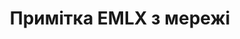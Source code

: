 ---
############################# Static ############################
layout: "auto-gen-annotation"

############################# Head ############################
head_title: "Net EMLX Annotation API Annotate у C#"
head_description: "Net API для створення та анотування популярних типів анотацій із EMLX, зображень, малюнків і форматів файлів документів."

############################# Header ############################
title: "Примітка EMLX з мережі"
description: ""
bg_image: "https://cms.admin.containerize.com/templates/aspose/App_Themes/V3/images/bg/header1.png"
bg_overlay: false
button:
    enable: true
    icon: "fas fa-arrow-down"
    label: "Завантажте безкоштовну пробну версію"
    link: "https://downloads.groupdocs.com/annotation/net"

############################# About ############################
about:
    enable: true
    title: "Про GroupDocs.Annotation для Net API"
    content: |
        GroupDocs.Annotation for Net API — це бібліотека, яка дозволяє додавати анотації до PDF, Word та інших документів на Mac, Windows або Ubuntu. [GroupDocs.Annotation for Net](/annotation/net) — це власний API Net для керування анотаціями з повною підтримкою створення, додавання, редагування, видалення, вилучення й експорту анотацій із зображень та різних інших документів. Повний список підтримуваних форматів документів можна переглянути на цій [сторінці](https://docs.groupdocs.com/annotation/net/supported-document-formats/).
        Ця бібліотека дозволяє вам працювати не лише з документом EMLX, а й з багатьма іншими типами документів, такими як Word, Excel, PowerPoint, електронні листи Outlook, Visio, Adobe, OpenDocument, OpenOffice, Photoshop, AutoCad та багато інших.
        GroupDocs.Annotation for Net API дозволяє створювати та додавати нові нотатки, редагувати анотації, отримувати коментарі, анотації та видаляти їх із документів. Бібліотека підтримує 13 різних типів анотацій, зокрема текст, ламана лінія, область, підкреслення, точка, водяний знак, стрілка, еліпс, заміна тексту, відстань, текстове поле, редакція ресурсу в документах PDF, HTML, Microsoft Word, електронних таблицях, діаграмах, презентаціях, малюнки, зображення та багато інших форматів файлів.
        Приклад (див. нижче) демонструє роботу з документом EMLX, у цьому прикладі ви можете побачити основні кроки роботи з GroupDocs. Анотація: налаштуйте ліцензію, відкрийте документ, з яким хочете працювати, створіть анотація, додавання об’єктів даних для встановлення властивостей анотації відповідно до ваших вимог і збереження результату в потрібному місці. Також ви можете детальніше ознайомитися з підтримуваними функціями на нашій [сторінці] github (https://github.com/groupdocs-annotation/GroupDocs.Annotation-for-.NET) або в [документації] нашого продукту (https ://docs.groupdocs.com/annotation/net/getting-started/).

############################# Steps ############################
howTo_Add:
steps_Add:
    enable: true
    title_left: "Кроки для додавання анотацій до EMLX у мережі"
    content_left: |
        [GroupDocs.Annotation](/annotation/net/) дозволяє розробникам Net легко додавати різні типи анотацій до файлів EMLX у будь-якій програмі на основі Net, реалізувавши кілька простих кроків.
        *   Створення об’єктів відповіді з коментарем і датою.
        *   Створіть об’єкт AreaAnnotation, установіть параметри області та додайте відповіді.
        *   Створіть об’єкт Annotator і додайте анотацію області.
        *   Зберегти вихідний файл.
    title_right: "Системні вимоги"
    content_right: |
        GroupDocs.Annotation for Net API підтримуються на всіх основних платформах і операційних системах. Перш ніж виконувати наведений нижче код, переконайтеся, що у вашій системі встановлено такі передумови.
        *   Операційні системи: Microsoft Windows, Linux, MacOS
        *   Середовища розробки: Visual Studio, Xamarin, MonoDevelop
        *   Фреймворки: .NET Framework, .NET Standard, .NET Core, Mono
        *   Завантажте останню версію GroupDocs.Annotation для .NET із [NuGet](https://www.nuget.org/packages/groupdocs.annotation)

############################# Preview ############################
preview_Add:
    enable: true
    title: Попередній перегляд анотації та приклад коду
    content: |
        ![Annotation preview image](https://docs.groupdocs.com/annotation/java/images/add-text-field-annotation.png)
    code: |
        ```cs
        //Add text field annotation to the document from local disk
        using (Annotator annotator = new Annotator("input.bmp"))
        {
            TextFieldAnnotation textField = new TextFieldAnnotation
            {
                BackgroundColor = 65535,
                Box = new Rectangle(100, 100, 100, 100),
                CreatedOn = DateTime.Now,
                Text = "Some text",
                FontColor = 65535,
                FontSize = 12,
                Message = "This is text field annotation",
                Opacity = 0.7,
                PageNumber = 0,
                PenStyle = PenStyle.Dot,
                PenWidth = 3,
                FontFamily = "Arial",
                TextHorizontalAlignment = HorizontalAlignment.Center,
                Replies = new List
                {
                    new Reply
                    {
                        Comment = "First comment",
                        RepliedOn = DateTime.Now
                    },
                    new Reply
                    {
                        Comment = "Second comment",
                        RepliedOn = DateTime.Now
                    }
                }
            };
            annotator.Add(textField);
            annotator.Save("result.bmp");
        }
        ```

############################# Steps ############################
howTo_Remove:
steps_Remove:
    enable: true
    title_left: "Кроки для видалення анотацій із EMLX у мережі"
    content_left: |
        [GroupDocs.Annotation](/annotation/net/) спрощує розробникам Net видаляти деталі анотації з файлів EMLX у будь-якій програмі на базі Net, виконавши кілька простих кроків.
        *   Створення об’єктів відповіді з коментарем і датою.
        *   Створіть об’єкт SaveOptions і встановіть AnnotationTypes = AnnotationType.None.
        *   Виклик методу збереження з кінцевим шляхом або потоком документа та об’єктом SaveOptions.

############################# Preview ############################
preview_Remove:
    enable: true
    code: |
        ```cs
        // 1- How to remove annotation from document using annotation index
        
        using (Annotator annotator = new Annotator("result.bmp"))
        {
            annotator.Remove(0);
            annotator.Save("removed.bmp");
        }
        
        // 2- How to remove annotation from document using annotation object
        
        using (Annotator annotator = new Annotator("result.bmp"))
        {
            var tmp = annotator.Get();
            annotator.Remove(tmp[0]);
            annotator.Save("removed.bmp");
        }
        
        // 3- How to remove some annotations from document using list of ID’s
        
        using (Annotator annotator = new Annotator("result.bmp"))
        {
            var idList = new List{1, 2, 3};
            annotator.Remove(idList);
            annotator.Save("removed.bmp");
        }
        
        // 4- How to remove some annotations from document using list of annotations
        
        using (Annotator annotator = new Annotator("result.bmp"))
        {
            var tmp = annotator.Get();
            annotator.Remove(tmp);
            annotator.Save("removed.bmp");
        }
        ```

############################# Steps ############################
howTo_Edit:
steps_Edit:
    enable: true
    title_left: "Кроки для редагування анотацій із EMLX у мережі"
    content_left: |
        [GroupDocs.Annotation](/annotation/net/) полегшує розробникам Net оновлення різноманітних властивостей анотацій із файлів EMLX у будь-якій програмі на основі Net, реалізувавши кілька простих кроків.
        *   Створення екземпляра об’єкта Annotator із вхідним шляхом документа або потоку з екземпляром LoadOptions із ImportAnnotations = true.
        *   Створіть деяку реалізацію AnnotationBase та встановіть ідентифікатор наявної анотації (якщо анотація з таким ідентифікатором не знайдена, нічого не буде змінено) або список шляхів анотацій (усі існуючі анотації буде видалено).
        *   Виклик методу оновлення об’єкта Annotator із переданими анотаціями.
        *   Виклик методу збереження з кінцевим шляхом або потоком документа та об’єктом SaveOptions.

############################# Preview ############################
preview_Edit:
    enable: true
    code: |
        ```cs
        // open annotated document
        using (Annotator annotator = new Annotator("result.bmp"))
        {
            //assuming we are going to change some properties of existing annotation
                AreaAnnotation updated = new AreaAnnotation
                    {
                            // It's important to set existed annotation Id
                            Id = 1,
                            BackgroundColor = 255,
                            Box = new Rectangle(0, 0, 50, 200),
                            CreatedOn = DateTime.Now,
                            Message = "This is updated annotation",
                            Replies = new List
                            {
                                new Reply
                                {
                                    Comment = "Updated first comment",
                                    RepliedOn = DateTime.Now
                                },
                                new Reply
                                {
                                    Comment = "Updated second comment",
                                    RepliedOn = DateTime.Now
                                }
                            }
                        };
                // update annotation
                annotator.Update(updated);
                annotator.Save("result.bmp");
        }
        ```

############################# Steps ############################
howTo_Extract:
steps_Extract:
    enable: true
    title_left: "Кроки для вилучення анотацій із EMLX у мережі"
    content_left: |
        [GroupDocs.Annotation](/annotation/net/) полегшує розробникам Net коментувати документи та видобувати анотаційну інформацію з файлів EMLX у будь-якій програмі на базі Net, виконавши кілька простих кроків.
        *   Створення об’єктів відповіді з коментарем і датою.
        *   Створення екземпляра об’єкта LoadOptions і виклику SetImportAnnotations з аргументом true.
        *   Визначте змінну з типом List.
        *   Виклик методу get і повернення результату до змінної вище.

############################# Preview ############################
preview_Extract:
    enable: true
    code: |
        ```cs
        // for using this example input file ("annotated.bmp") must be with annotations
        using (Annotator annotator = new Annotator("annotated.bmp"))
        {
            List annotations = annotator.Get();
            XmlSerializer formatter = new XmlSerializer(typeof(List));
            using (FileStream fs = new FileStream("annotations.xml", FileMode.Create))
            {
                fs.SetLength(0);
                formatter.Serialize(fs, annotations);
            }
        }
        ```

############################# Demos ############################
demos:
    enable: true
    title: "Живі демонстрації для додавання, видалення, редагування та вилучення анотацій до документів і зображень"
    content: |
        Додавайте, видаляйте, редагуйте та витягуйте анотації до файлу EMLX прямо зараз, відвідавши веб-сайт [GroupDocs.Annotation Live Demos](https://products.groupdocs.app/annotation/family). Жива демонстрація має такі переваги

############################# About Formats ############################
about_formats:
    enable: true
    format:
        # format loop
        - icon: "far fa-file-emlx"
          title: "Про формат файлу EMLX"
          content: |
            Формат файлу EMLX реалізовано та розроблено Apple. Програма Apple Mail використовує формат файлу EMLX для експорту електронних листів. Існують також інші програми, які можуть відкривати файли EMLX і конвертувати їх в інші формати файлів.

          link: "https://docs.fileformat.com/image/emlx/"

############################# More Formats ############################
more_formats:
    enable: true
    title: "Робота з іншими популярними форматами документів"
    content: |
        Оновіть властивості анотації з деяких популярних форматів файлів, як зазначено нижче.
    format:
        # format loop
        - name: "Annotate PDF document"
          link: "https://products.groupdocs.com/annotation/net/pdf/"
          description: "Adobe Portable Document Format"

        # format loop
        - name: "Annotate DOC document"
          link: "https://products.groupdocs.com/annotation/net/doc/"
          description: "Microsoft Word Document"

        # format loop
        - name: "Annotate DOCM document"
          link: "https://products.groupdocs.com/annotation/net/docm/"
          description: "Microsoft Word Macro-Enabled Document"

        # format loop
        - name: "Annotate DOCX document"
          link: "https://products.groupdocs.com/annotation/net/docx/"
          description: "Microsoft Word Open XML Document"

        # format loop
        - name: "Annotate DOT document"
          link: "https://products.groupdocs.com/annotation/net/dot/"
          description: "Microsoft Word Document Template"

        # format loop
        - name: "Annotate DOTX document"
          link: "https://products.groupdocs.com/annotation/net/dotx/"
          description: "Word Open XML Document Template"

        # format loop
        - name: "Annotate RTF document"
          link: "https://products.groupdocs.com/annotation/net/rtf/"
          description: "Rich Text Document"

        # format loop
        - name: "Annotate ODT document"
          link: "https://products.groupdocs.com/annotation/net/odt/"
          description: "Open Document Text"

        # format loop
        - name: "Annotate XLS document"
          link: "https://products.groupdocs.com/annotation/net/xls/"
          description: "Microsoft Excel Binary File Format"

        # format loop
        - name: "Annotate XLSX document"
          link: "https://products.groupdocs.com/annotation/net/xlsx/"
          description: "Microsoft Excel Open XML Spreadsheet"

        # format loop
        - name: "Annotate XLSM document"
          link: "https://products.groupdocs.com/annotation/net/xlsm/"
          description: "Microsoft Excel Macro-Enabled Spreadsheet"

        # format loop
        - name: "Annotate XLSB document"
          link: "https://products.groupdocs.com/annotation/net/xlsb/"
          description: "Microsoft Excel Binary Worksheet"

        # format loop
        - name: "Annotate ODS document"
          link: "https://products.groupdocs.com/annotation/net/ods/"
          description: "Open Document Spreadsheet"

        # format loop
        - name: "Annotate PPT document"
          link: "https://products.groupdocs.com/annotation/net/ppt/"
          description: "PowerPoint Presentation"

        # format loop
        - name: "Annotate PPTX document"
          link: "https://products.groupdocs.com/annotation/net/pptx/"
          description: "PowerPoint Open XML Presentation"

        # format loop
        - name: "Annotate PPSX document"
          link: "https://products.groupdocs.com/annotation/net/ppsx/"
          description: "PowerPoint Open XML Slide Show"

        # format loop
        - name: "Annotate POTM document"
          link: "https://products.groupdocs.com/annotation/net/potm/"
          description: "Microsoft PowerPoint Template"

        # format loop
        - name: "Annotate PPTM document"
          link: "https://products.groupdocs.com/annotation/net/pptm/"
          description: "Microsoft PowerPoint Presentation"

        # format loop
        - name: "Annotate PPS document"
          link: "https://products.groupdocs.com/annotation/net/pps/"
          description: "Microsoft PowerPoint 97-2003 Slide Show"

        # format loop
        - name: "Annotate ODP document"
          link: "https://products.groupdocs.com/annotation/net/odp/"
          description: "OpenDocument Presentation"

        # format loop
        - name: "Annotate HTML document"
          link: "https://products.groupdocs.com/annotation/net/html/"
          description: "HyperText Markup Language"

        # format loop
        - name: "Annotate TIFF document"
          link: "https://products.groupdocs.com/annotation/net/tiff/"
          description: "Tagged Image File Format"

        # format loop
        - name: "Annotate JPEG document"
          link: "https://products.groupdocs.com/annotation/net/jpeg/"
          description: "JPEG Image"

        # format loop
        - name: "Annotate PNG document"
          link: "https://products.groupdocs.com/annotation/net/png/"
          description: "Portable Network Graphic"

        # format loop
        - name: "Annotate EML document"
          link: "https://products.groupdocs.com/annotation/net/eml/"
          description: "E-mail Message"

        # format loop
        - name: "Annotate MSG document"
          link: "https://products.groupdocs.com/annotation/net/msg/"
          description: "Microsoft Outlook E-mail Message"

        # format loop
        - name: "Annotate VSD document"
          link: "https://products.groupdocs.com/annotation/net/vsd/"
          description: "Microsoft Visio 2003-2010 Drawing"

        # format loop
        - name: "Annotate VSDX document"
          link: "https://products.groupdocs.com/annotation/net/vsdx/"
          description: "Microsoft Visio Drawing"

        # format loop
        - name: "Annotate VSS document"
          link: "https://products.groupdocs.com/annotation/net/vss/"
          description: "Microsoft Visio 2003-2010 Stencil"

        # format loop
        - name: "Annotate VST document"
          link: "https://products.groupdocs.com/annotation/net/vst/"
          description: "Microsoft Visio 2013 Stencil"

        # format loop
        - name: "Annotate DWG document"
          link: "https://products.groupdocs.com/annotation/net/dwg/"
          description: "Autodesk Design Data Formats"

        # format loop
        - name: "Annotate DXF document"
          link: "https://products.groupdocs.com/annotation/net/dxf/"
          description: "AutoCAD Drawing Interchange"

        # format loop
        - name: "Annotate DCM document"
          link: "https://products.groupdocs.com/annotation/net/dcm/"
          description: "Digital Imaging and Communications in Medicine"

        # format loop
        - name: "Annotate WMF document"
          link: "https://products.groupdocs.com/annotation/net/wmf/"
          description: "Windows Metafile"

        # format loop
        - name: "Annotate EMF document"
          link: "https://products.groupdocs.com/annotation/net/emf/"
          description: "Enhanced Metafile Format"


############################# Back to top ###############################
back_to_top:
    enable: true
---